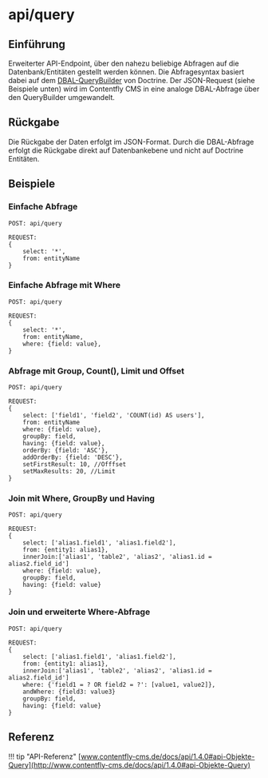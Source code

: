# api/query

## Einführung
Erweiterter API-Endpoint, über den nahezu beliebige Abfragen auf die
Datenbank/Entitäten gestellt werden können. Die Abfragesyntax basiert
dabei auf dem
[DBAL-QueryBuilder](http://docs.doctrine-project.org/projects/doctrine-dbal/en/latest/reference/query-builder.html)
von Doctrine. Der JSON-Request (siehe Beispiele unten) wird im
Contentfly CMS in eine analoge DBAL-Abfrage über den QueryBuilder umgewandelt.

## Rückgabe

Die Rückgabe der Daten erfolgt im JSON-Format. Durch die DBAL-Abfrage
erfolgt die Rückgabe direkt auf Datenbankebene und nicht auf Doctrine Entitäten.

## Beispiele

###  Einfache Abfrage

```
POST: api/query

REQUEST:
{
	select: '*',
	from: entityName
}
```

### Einfache Abfrage mit Where

```
POST: api/query

REQUEST:
{
	select: '*',
	from: entityName,
	where: {field: value},
}
```

### Abfrage mit Group, Count(), Limit und Offset

```
POST: api/query

REQUEST:
{
	select: ['field1', 'field2', 'COUNT(id) AS users'],
	from: entityName
	where: {field: value},
	groupBy: field,
	having: {field: value},
	orderBy: {field: 'ASC'},
	addOrderBy: {field: 'DESC'},
	setFirstResult: 10, //Offfset
	setMaxResults: 20, //Limit
}
```

### Join mit Where, GroupBy und Having

```
POST: api/query

REQUEST:
{
	select: ['alias1.field1', 'alias1.field2'],
	from: {entity1: alias1},
	innerJoin:['alias1', 'table2', 'alias2', 'alias1.id = alias2.field_id']
	where: {field: value},
	groupBy: field,
	having: {field: value}
}
```

### Join und erweiterte Where-Abfrage

```
POST: api/query

REQUEST:
{
	select: ['alias1.field1', 'alias1.field2'],
	from: {entity1: alias1},
	innerJoin:['alias1', 'table2', 'alias2', 'alias1.id = alias2.field_id']
	where: {'field1 = ? OR field2 = ?': [value1, value2]},
	andWhere: {field3: value3}
	groupBy: field,
	having: {field: value}
}
```

## Referenz

!!! tip "API-Referenz"
    [www.contentfly-cms.de/docs/api/1.4.0#api-Objekte-Query](http://www.contentfly-cms.de/docs/api/1.4.0#api-Objekte-Query)